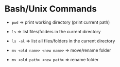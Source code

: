# Bash/Unix Commands

- `pwd`     => print working directory (print current path)
- `ls`      => list files/folders in the current directory
- `ls -al`  => list all files/folders in the current directory


- `mv <old name> <new name>`  => move/rename folder
- `mv <old path> <new path>`  => rename folder
